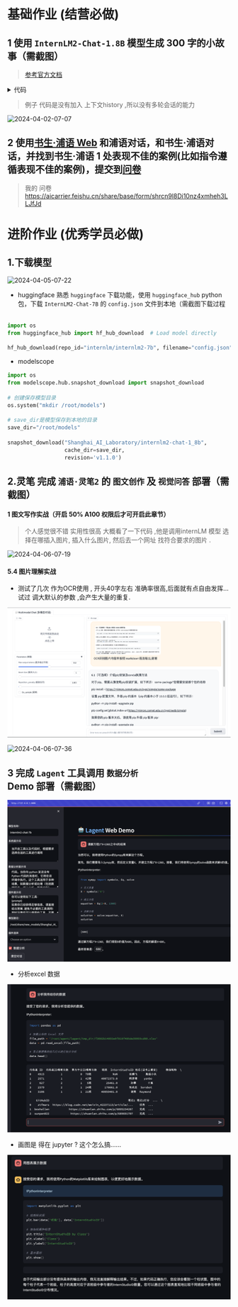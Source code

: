 # 基础作业 (结营必做)

##  1 使用 `InternLM2-Chat-1.8B` 模型生成 300 字的小故事（需截图）

>  [参考官方文档](https://github.com/InternLM/Tutorial/blob/camp2/helloworld/hello_world.md)


<details>
           <summary style="font-size:20"> 代码 </summary> 


  [cli_demo.py](./python/cli_demo.py)

</details>

> 例子 代码是没有加入 上下文history ,所以没有多轮会话的能力 

![2024-04-02-07-07](https://github.com/jingkeke/internLM2/assets/16113137/6a34f0ed-82d7-4e08-8059-12bd95c69279)



## 2 使用[书生·浦语 Web](https://internlm-chat.intern-ai.org.cn/) 和浦语对话，和书生·浦语对话，并找到书生·浦语 1 处表现不佳的案例(比如指令遵循表现不佳的案例)，提交到[问卷](https://aicarrier.feishu.cn/share/base/form/shrcn9l8Di10nz4xmheh3LLJfJd)

>  我的 问卷  https://aicarrier.feishu.cn/share/base/form/shrcn9l8Di10nz4xmheh3LLJfJd



# **进阶作业 (优秀学员必做)**

##  1.下载模型 

![2024-04-05-07-22](https://github.com/jingkeke/internLM2/assets/16113137/a48d77f4-e223-425f-8e95-a0c8ad9eb2be)

- huggingface 熟悉 `huggingface` 下载功能，使用 `huggingface_hub` python 包，下载 `InternLM2-Chat-7B` 的 `config.json` 文件到本地（需截图下载过程
```python

import os 
from huggingface_hub import hf_hub_download  # Load model directly 

hf_hub_download(repo_id="internlm/internlm2-7b", filename="config.json")

```

- modelscope

```python
import os
from modelscope.hub.snapshot_download import snapshot_download

# 创建保存模型目录
os.system("mkdir /root/models")

# save_dir是模型保存到本地的目录
save_dir="/root/models"

snapshot_download("Shanghai_AI_Laboratory/internlm2-chat-1_8b", 
                  cache_dir=save_dir, 
                  revision='v1.1.0')


```


##  2.灵笔 完成 `浦语·灵笔2` 的 `图文创作` 及 `视觉问答` 部署（需截图） 

#### 1 图文写作实战（开启 50% A100 权限后才可开启此章节）
> 个人感觉很不错 实用性很高
>大概看了一下代码  ,他是调用internLM 模型  选择在哪插入图片, 插入什么图片, 然后去一个网址 找符合要求的图片 .


![2024-04-06-07-19](https://github.com/jingkeke/internLM2/assets/16113137/809a26b0-51e8-429a-80df-f3554427ecac)

#### 5.4 图片理解实战
- 测试了几次 作为OCR使用 , 开头40字左右 准确率很高,后面就有点自由发挥... 试过 调大默认的参数 ,会产生大量的重复.

![2024-05-25-06-41](assets/2024-05-25-06-41.png)

![2024-04-06-07-36](https://github.com/jingkeke/internLM2/assets/16113137/27dd7acb-b8b0-4c39-9090-118a021364c6)



## 3 完成 `Lagent` 工具调用 `数据分析` Demo 部署（需截图）



![2024-05-25-08-03](assets/2024-05-25-08-03.png)



- 分析excel 数据 

![2024-05-25-08-04](assets/2024-05-25-08-04.png)

- 画图是 得在 jupyter ? 这个怎么搞......

![2024-05-25-08-07](assets/2024-05-25-08-07.png)




​        






 



